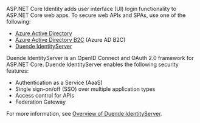 ASP.NET Core Identity adds user interface (UI) login functionality to ASP.NET Core web apps. To secure web APIs and SPAs, use one of the following:

* [Azure Active Directory](/azure/api-management/api-management-howto-protect-backend-with-aad)
* [Azure Active Directory B2C](/azure/active-directory-b2c/active-directory-b2c-custom-rest-api-netfw) (Azure AD B2C)
* [Duende IdentityServer](https://docs.duendesoftware.com/identityserver/v6/overview/)

Duende IdentityServer is an OpenID Connect and OAuth 2.0 framework for ASP.NET Core. Duende IdentityServer enables the following security features:

* Authentication as a Service (AaaS)
* Single sign-on/off (SSO) over multiple application types
* Access control for APIs
* Federation Gateway

For more information, see [Overview of Duende IdentityServer](https://docs.duendesoftware.com/identityserver/v6/overview/).
